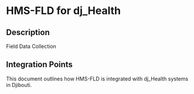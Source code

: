 # HMS-FLD for dj_Health

## Description

Field Data Collection

## Integration Points

This document outlines how HMS-FLD is integrated with dj_Health systems in Djibouti.
